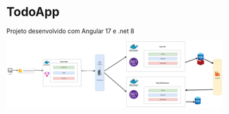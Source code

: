 # TodoApp
Projeto desenvolvido com Angular 17 e .net 8

<img src="https://github.com/JhoniFarias/TodoApp/blob/ce8c3d414ea5dcc0b635dcff2d7dd4d287c4b1e3/frontend/src/assets/architecture-print.jpg"/>
